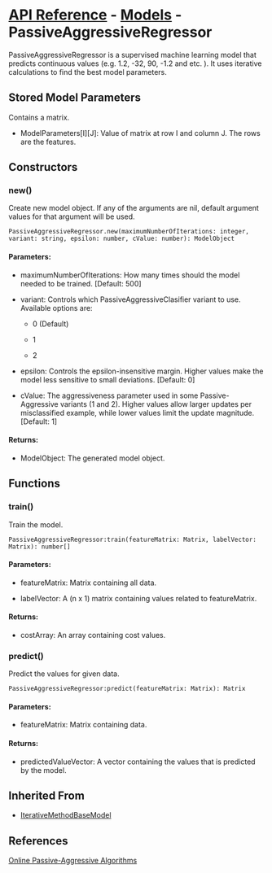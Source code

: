 # [API Reference](../../API.md) - [Models](../Models.md) - PassiveAggressiveRegressor

PassiveAggressiveRegressor is a supervised machine learning model that predicts continuous values (e.g. 1.2, -32, 90, -1.2 and etc. ). It uses iterative calculations to find the best model parameters.

## Stored Model Parameters

Contains a matrix.  

* ModelParameters[I][J]: Value of matrix at row I and column J. The rows are the features.

## Constructors

### new()

Create new model object. If any of the arguments are nil, default argument values for that argument will be used.

```
PassiveAggressiveRegressor.new(maximumNumberOfIterations: integer, variant: string, epsilon: number, cValue: number): ModelObject
```

#### Parameters:

* maximumNumberOfIterations: How many times should the model needed to be trained. [Default: 500]

* variant: Controls which PassiveAggressiveClasifier variant to use. Available options are:

    * 0 (Default)
 
    * 1
 
    * 2

* epsilon: Controls the epsilon-insensitive margin. Higher values make the model less sensitive to small deviations. [Default: 0]

* cValue: The aggressiveness parameter used in some Passive-Aggressive variants (1 and 2). Higher values allow larger updates per misclassified example, while lower values limit the update magnitude. [Default: 1]

#### Returns:

* ModelObject: The generated model object.

## Functions

### train()

Train the model.

```
PassiveAggressiveRegressor:train(featureMatrix: Matrix, labelVector: Matrix): number[]
```

#### Parameters:

* featureMatrix: Matrix containing all data.

* labelVector: A (n x 1) matrix containing values related to featureMatrix.

#### Returns:

* costArray: An array containing cost values.

### predict()

Predict the values for given data.

```
PassiveAggressiveRegressor:predict(featureMatrix: Matrix): Matrix
```

#### Parameters:

* featureMatrix: Matrix containing data.

#### Returns:

* predictedValueVector: A vector containing the values that is predicted by the model.

## Inherited From

* [IterativeMethodBaseModel](IterativeMethodBaseModel.md)

## References

[Online Passive-Aggressive Algorithms](https://jmlr.csail.mit.edu/papers/volume7/crammer06a/crammer06a.pdf)
